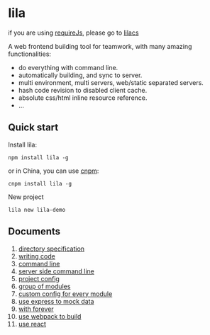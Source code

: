 # lila

if you are using [requireJs](https://github.com/requirejs/requirejs), please go to [lilacs](https://github.com/senntyou/lilacs)

A web frontend building tool for teamwork, with many amazing functionalities:

* do everything with command line.
* automatically building, and sync to server.
* multi environment, multi servers, web/static separated servers.
* hash code revision to disabled client cache.
* absolute css/html inline resource reference.
* ...

## Quick start

Install lila: 

```
npm install lila -g
```

or in China, you can use [cnpm](https://github.com/cnpm/cnpm):

```
cnpm install lila -g
```

New project

```
lila new lila-demo
```

## Documents

1. [directory specification](./docs/dir.md)
2. [writing code](./docs/code.md)
3. [command line](./docs/cmd.md)
4. [server side command line](./docs/cmd-server.md)
5. [project config](./docs/config.md)
6. [group of modules](./docs/group.md)
7. [custom config for every module](./docs/custom.md)
8. [use express to mock data](./docs/express.md)
9. [with forever](./docs/forever.md)
10. [use webpack to build](./docs/webpack.md)
11. [use react](./docs/react.md)
